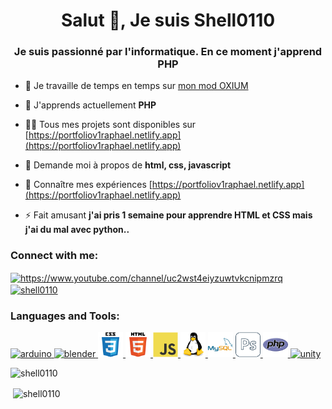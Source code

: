 <h1 align="center">Salut 👋, Je suis Shell0110</h1>
<h3 align="center">Je suis passionné par l'informatique. En ce moment j'apprend PHP</h3>

- 🔭 Je travaille de temps en temps sur [mon mod OXIUM](https://github.com/Shell0110/oxium_mod_1.18.1)

- 🌱 J'apprends actuellement **PHP**

- 👨‍💻 Tous mes projets sont disponibles sur [https://portfoliov1raphael.netlify.app](https://portfoliov1raphael.netlify.app)

- 💬 Demande moi à propos de **html, css, javascript**

- 📄 Connaître mes expériences [https://portfoliov1raphael.netlify.app](https://portfoliov1raphael.netlify.app)

- ⚡ Fait amusant **j'ai pris 1 semaine pour apprendre HTML et CSS mais j'ai du mal avec python..**

<h3 align="left">Connect with me:</h3>
<p align="left">
<a href="https://www.youtube.com/c/https://www.youtube.com/channel/uc2wst4eiyzuwtvkcnipmzrq" target="blank"><img align="center" src="https://raw.githubusercontent.com/rahuldkjain/github-profile-readme-generator/master/src/images/icons/Social/youtube.svg" alt="https://www.youtube.com/channel/uc2wst4eiyzuwtvkcnipmzrq" height="30" width="40" /></a>
<a href="https://discord.gg/shell0110" target="blank"><img align="center" src="https://raw.githubusercontent.com/rahuldkjain/github-profile-readme-generator/master/src/images/icons/Social/discord.svg" alt="shell0110" height="30" width="40" /></a>
</p>

<h3 align="left">Languages and Tools:</h3>
<p align="left"> <a href="https://www.arduino.cc/" target="_blank" rel="noreferrer"> <img src="https://cdn.worldvectorlogo.com/logos/arduino-1.svg" alt="arduino" width="40" height="40"/> </a> <a href="https://www.blender.org/" target="_blank" rel="noreferrer"> <img src="https://download.blender.org/branding/community/blender_community_badge_white.svg" alt="blender" width="40" height="40"/> </a> <a href="https://www.w3schools.com/css/" target="_blank" rel="noreferrer"> <img src="https://raw.githubusercontent.com/devicons/devicon/master/icons/css3/css3-original-wordmark.svg" alt="css3" width="40" height="40"/> </a> <a href="https://www.w3.org/html/" target="_blank" rel="noreferrer"> <img src="https://raw.githubusercontent.com/devicons/devicon/master/icons/html5/html5-original-wordmark.svg" alt="html5" width="40" height="40"/> </a> <a href="https://developer.mozilla.org/en-US/docs/Web/JavaScript" target="_blank" rel="noreferrer"> <img src="https://raw.githubusercontent.com/devicons/devicon/master/icons/javascript/javascript-original.svg" alt="javascript" width="40" height="40"/> </a> <a href="https://www.linux.org/" target="_blank" rel="noreferrer"> <img src="https://raw.githubusercontent.com/devicons/devicon/master/icons/linux/linux-original.svg" alt="linux" width="40" height="40"/> </a> <a href="https://www.mysql.com/" target="_blank" rel="noreferrer"> <img src="https://raw.githubusercontent.com/devicons/devicon/master/icons/mysql/mysql-original-wordmark.svg" alt="mysql" width="40" height="40"/> </a> <a href="https://www.photoshop.com/en" target="_blank" rel="noreferrer"> <img src="https://raw.githubusercontent.com/devicons/devicon/master/icons/photoshop/photoshop-line.svg" alt="photoshop" width="40" height="40"/> </a> <a href="https://www.php.net" target="_blank" rel="noreferrer"> <img src="https://raw.githubusercontent.com/devicons/devicon/master/icons/php/php-original.svg" alt="php" width="40" height="40"/> </a> <a href="https://unity.com/" target="_blank" rel="noreferrer"> <img src="https://www.vectorlogo.zone/logos/unity3d/unity3d-icon.svg" alt="unity" width="40" height="40"/> </a> </p>

<p><img align="left" src="https://github-readme-stats.vercel.app/api/top-langs?username=shell0110&show_icons=true&locale=en&layout=compact" alt="shell0110" /></p>
<br/>
<p>&nbsp;<img align="center" src="https://github-readme-stats.vercel.app/api?username=shell0110&show_icons=true&locale=en" alt="shell0110" /></p>
